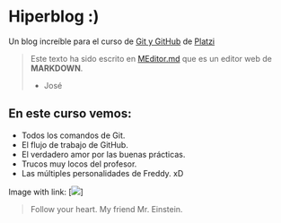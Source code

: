 # Hiperblog :)
Un blog increíble para el curso de [Git y GitHub](https://platzi.com/clases/1557-git-github/19977-readmemd-es-una-excelente-practica/) de [Platzi](https://platzi.com) 

>Este texto ha sido escrito en [MEditor.md](https://pandao.github.io/editor.md/en.html) que es un editor web de **MARKDOWN**.
> - José

## En este curso vemos:
* Todos los comandos de Git.
* El flujo de trabajo de GitHub.
* El verdadero amor por las buenas prácticas.
* Trucos muy locos del profesor.
* Las múltiples personalidades de Freddy.
xD

Image with link:
[![](https://i.pinimg.com/originals/4e/9c/cd/4e9ccdba981fc63659f3e2dab29f33b3.jpg)]

>Follow your heart.
>My friend Mr. Einstein.
